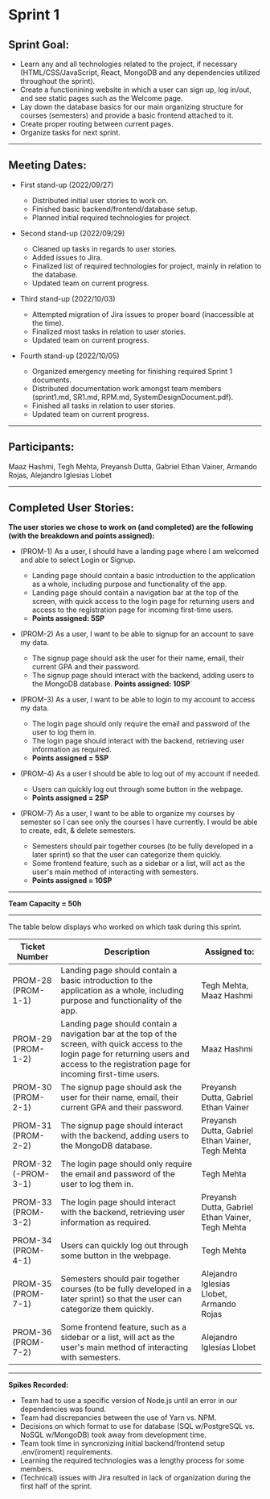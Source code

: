 # Sprint 1 

## Sprint Goal:

- Learn any and all technologies related to the project, if necessary (HTML/CSS/JavaScript, React, MongoDB and any dependencies utilized throughout the sprint).
- Create a functionining website in which a user can sign up, log in/out, and see static pages such as the Welcome page.
- Lay down the database basics for our main organizing structure for courses (semesters) and provide a basic frontend attached to it.
- Create proper routing between current pages.
- Organize tasks for next sprint. 

---

## Meeting Dates:
- First stand-up (2022/09/27)
    - Distributed initial user stories to work on.
    - Finished basic backend/frontend/database setup.
    - Planned initial required technologies for project.

- Second stand-up (2022/09/29)
    - Cleaned up tasks in regards to user stories. 
    - Added issues to Jira. 
    - Finalized list of required technologies for project, mainly in relation to the database.
    - Updated team on current progress.

- Third stand-up (2022/10/03)
    - Attempted migration of Jira issues to proper board (inaccessible at the time).
    - Finalized most tasks in relation to user stories.
    - Updated team on current progress.

- Fourth stand-up (2022/10/05)
    - Organized emergency meeting for finishing required Sprint 1 documents.
    - Distributed documentation work amongst team members (sprint1.md, SR1.md, RPM.md, SystemDesignDocument.pdf).
    - Finished all tasks in relation to user stories.
    - Updated team on current progress.

---

## Participants: 

Maaz Hashmi, Tegh Mehta, Preyansh Dutta, Gabriel Ethan Vainer, Armando Rojas, Alejandro Iglesias Llobet

---

## Completed User Stories:

**The user stories we chose to work on (and completed) are the following (with the breakdown and points assigned):**

- (PROM-1) As a user, I should have a landing page where I am welcomed and able to select Login or Signup.
    - Landing page should contain a basic introduction to the application as a whole, including purpose and functionality of the app.
    - Landing page should contain a navigation bar at the top of the screen, with quick access to the login page for returning users and access to the registration page for incoming first-time users.
    - **Points assigned: 5SP**

-  (PROM-2) As a user, I want to be able to signup for an account to save my data. 
    - The signup page should ask the user for their name, email, their current GPA and their password.
    - The signup page should interact with the backend, adding users to the MongoDB database.
    **Points assigned: 10SP**`

-  (PROM-3) As a user, I want to be able to login to my account to access my data. 
    - The login page should only require the email and password of the user to log them in. 
    - The login page should interact with the backend, retrieving user information as required.
    - **Points assigned = 5SP**

- (PROM-4) As a user I should be able to log out of my account if needed.
    - Users can quickly log out through some button in the webpage.
    - **Points assigned = 2SP**

- (PROM-7) As a user, I want to be able to organize my courses by semester so I can see only the courses I have currently. I would be able to create, edit, & delete semesters. 
    - Semesters should pair together courses (to be fully developed in a later sprint) so that the user can categorize them quickly.
    - Some frontend feature, such as a sidebar or a list, will act as the user's main method of interacting with semesters. 
    - **Points assigned = 10SP**
    
---

**Team Capacity = 50h**

--- 

The table below displays who worked on which task during this sprint. 

| Ticket Number    | Description     | Assigned to:    |
| ------------- | ------------- | -------- |
| PROM-28 (PROM-1-1) | Landing page should contain a basic introduction to the application as a whole, including purpose and functionality of the app. | Tegh Mehta, Maaz Hashmi
| PROM-29 (PROM-1-2) | Landing page should contain a navigation bar at the top of the screen, with quick access to the login page for returning users and access to the registration page for incoming first-time users. | Maaz Hashmi
| PROM-30 (PROM-2-1) | The signup page should ask the user for their name, email, their current GPA and their password. | Preyansh Dutta, Gabriel Ethan Vainer
| PROM-31 (PROM-2-2) | The signup page should interact with the backend, adding users to the MongoDB database. | Preyansh Dutta, Gabriel Ethan Vainer, Tegh Mehta
| PROM-32 (-PROM-3-1) | The login page should only require the email and password of the user to log them in. | Tegh Mehta
| PROM-33 (PROM-3-2) | The login page should interact with the backend, retrieving user information as required. | Preyansh Dutta, Gabriel Ethan Vainer, Tegh Mehta
| PROM-34 (PROM-4-1) | Users can quickly log out through some button in the webpage. | Tegh Mehta
| PROM-35 (PROM-7-1) | Semesters should pair together courses (to be fully developed in a later sprint) so that the user can categorize them quickly. | Alejandro Iglesias Llobet, Armando Rojas
| PROM-36 (PROM-7-2) | Some frontend feature, such as a sidebar or a list, will act as the user's main method of interacting with semesters. | Alejandro Iglesias Llobet

--- 
**Spikes Recorded:**
- Team had to use a specific version of Node.js until an error in our dependencies was found.
- Team had discrepancies between the use of Yarn vs. NPM.
- Decisions on which format to use for database (SQL w/PostgreSQL vs. NoSQL w/MongoDB) took away from development time.
- Team took time in syncronizing initial backend/frontend setup .env(iroment) requirements.
- Learning the required technologies was a lengthy process for some members.
- (Technical) issues with Jira resulted in lack of organization during the first half of the sprint.